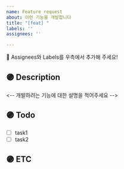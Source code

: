 ```yaml
---
name: Feature request
about: 이런 기능을 개발합니다
title: "[feat] "
labels: ''
assignees: ''

---
```


📣 Assignees와 Labels를 우측에서 추가해 주세요!

## 🟣 Description
<-- 개발하려는 기능에 대한 설명을 적어주세요 -->

## 🟣 Todo
<!-- 기능개발을 위한 task들을 적어주세요 -->
- [ ] task1
- [ ] task2

## 🟣 ETC
<!-- 레퍼런스, 관련 이슈, 기타 사항 등이 있다면 작성해주세요 -->
